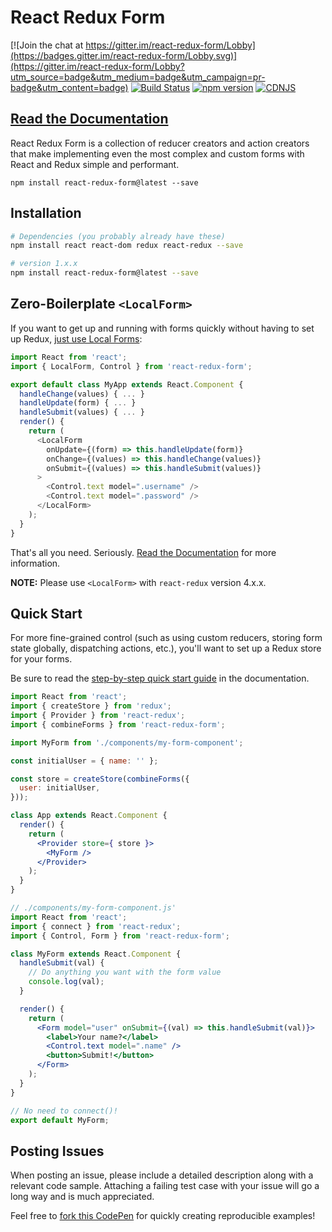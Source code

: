 # React Redux Form

[![Join the chat at https://gitter.im/react-redux-form/Lobby](https://badges.gitter.im/react-redux-form/Lobby.svg)](https://gitter.im/react-redux-form/Lobby?utm_source=badge&utm_medium=badge&utm_campaign=pr-badge&utm_content=badge)
[![Build Status](https://travis-ci.org/davidkpiano/react-redux-form.svg?branch=master)](https://travis-ci.org/davidkpiano/react-redux-form) 
[![npm version](https://badge.fury.io/js/react-redux-form.svg)](https://badge.fury.io/js/react-redux-form)
[![CDNJS](https://img.shields.io/cdnjs/v/react-redux-form.svg)](https://cdnjs.com/libraries/react-redux-form)

## [Read the Documentation](https://davidkpiano.github.io/react-redux-form/docs.html)

React Redux Form is a collection of reducer creators and action creators that make implementing even the most complex and custom forms with React and Redux simple and performant.

`npm install react-redux-form@latest --save`

## Installation

```bash
# Dependencies (you probably already have these)
npm install react react-dom redux react-redux --save

# version 1.x.x
npm install react-redux-form@latest --save
```

## Zero-Boilerplate `<LocalForm>`

If you want to get up and running with forms quickly without having to set up Redux, [just use Local Forms](http://davidkpiano.github.io/react-redux-form/docs/guides/local.html):

```js
import React from 'react';
import { LocalForm, Control } from 'react-redux-form';

export default class MyApp extends React.Component {
  handleChange(values) { ... }
  handleUpdate(form) { ... }
  handleSubmit(values) { ... }
  render() {
    return (
      <LocalForm
        onUpdate={(form) => this.handleUpdate(form)}
        onChange={(values) => this.handleChange(values)}
        onSubmit={(values) => this.handleSubmit(values)}
      >
        <Control.text model=".username" />
        <Control.text model=".password" />
      </LocalForm>
    );
  }
}
```

That's all you need. Seriously. [Read the Documentation](http://davidkpiano.github.io/react-redux-form/docs/guides/local.html) for more information.

**NOTE:** Please use `<LocalForm>` with `react-redux` version 4.x.x. 

## Quick Start
For more fine-grained control (such as using custom reducers, storing form state globally, dispatching actions, etc.), you'll want to set up a Redux store for your forms.

Be sure to read the [step-by-step quick start guide](http://davidkpiano.github.io/react-redux-form/docs/guides/quickstart.html) in the documentation.

```jsx
import React from 'react';
import { createStore } from 'redux';
import { Provider } from 'react-redux';
import { combineForms } from 'react-redux-form';

import MyForm from './components/my-form-component';

const initialUser = { name: '' };

const store = createStore(combineForms({
  user: initialUser,
}));

class App extends React.Component {
  render() {
    return (
      <Provider store={ store }>
        <MyForm />
      </Provider>
    );
  }
}
```

```jsx
// ./components/my-form-component.js'
import React from 'react';
import { connect } from 'react-redux';
import { Control, Form } from 'react-redux-form';

class MyForm extends React.Component {
  handleSubmit(val) {
    // Do anything you want with the form value
    console.log(val);
  }

  render() {
    return (
      <Form model="user" onSubmit={(val) => this.handleSubmit(val)}>
        <label>Your name?</label>
        <Control.text model=".name" />
        <button>Submit!</button>
      </Form>
    );
  }
}

// No need to connect()!
export default MyForm;
```

## Posting Issues
When posting an issue, please include a detailed description along with a relevant code sample. Attaching a failing test case with your issue will go a long way and is much appreciated.

Feel free to [fork this CodePen](http://codepen.io/davidkpiano/pen/yJwmEa) for quickly creating reproducible examples!
